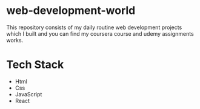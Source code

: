 # web-development-world

This repository consists of my daily routine web development projects which I built and you can find my coursera course and udemy assignments works. 

# Tech Stack
- Html
- Css
- JavaScript
- React

